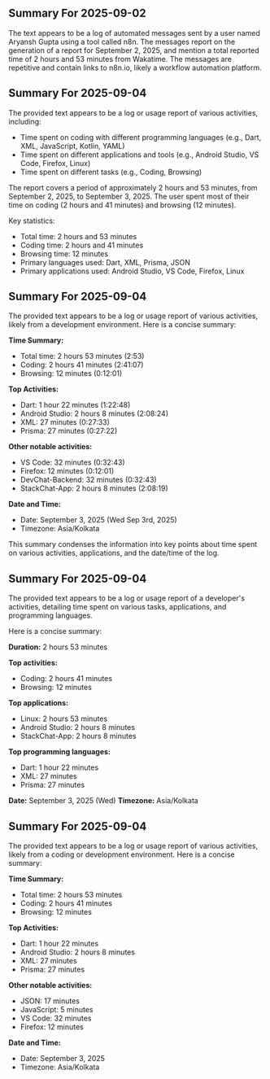 ## Summary For 2025-09-02
The text appears to be a log of automated messages sent by a user named Aryansh Gupta using a tool called n8n. The messages report on the generation of a report for September 2, 2025, and mention a total reported time of 2 hours and 53 minutes from Wakatime. The messages are repetitive and contain links to n8n.io, likely a workflow automation platform.

## Summary For 2025-09-04
The provided text appears to be a log or usage report of various activities, including:

* Time spent on coding with different programming languages (e.g., Dart, XML, JavaScript, Kotlin, YAML)
* Time spent on different applications and tools (e.g., Android Studio, VS Code, Firefox, Linux)
* Time spent on different tasks (e.g., Coding, Browsing)

The report covers a period of approximately 2 hours and 53 minutes, from September 2, 2025, to September 3, 2025. The user spent most of their time on coding (2 hours and 41 minutes) and browsing (12 minutes).

Key statistics:

* Total time: 2 hours and 53 minutes
* Coding time: 2 hours and 41 minutes
* Browsing time: 12 minutes
* Primary languages used: Dart, XML, Prisma, JSON
* Primary applications used: Android Studio, VS Code, Firefox, Linux

## Summary For 2025-09-04
The provided text appears to be a log or usage report of various activities, likely from a development environment. Here is a concise summary:

**Time Summary:**
- Total time: 2 hours 53 minutes (2:53)
- Coding: 2 hours 41 minutes (2:41:07)
- Browsing: 12 minutes (0:12:01)

**Top Activities:**
- Dart: 1 hour 22 minutes (1:22:48)
- Android Studio: 2 hours 8 minutes (2:08:24)
- XML: 27 minutes (0:27:33)
- Prisma: 27 minutes (0:27:22)

**Other notable activities:**
- VS Code: 32 minutes (0:32:43)
- Firefox: 12 minutes (0:12:01)
- DevChat-Backend: 32 minutes (0:32:43)
- StackChat-App: 2 hours 8 minutes (2:08:19)

**Date and Time:**
- Date: September 3, 2025 (Wed Sep 3rd, 2025)
- Timezone: Asia/Kolkata

This summary condenses the information into key points about time spent on various activities, applications, and the date/time of the log.

## Summary For 2025-09-04
The provided text appears to be a log or usage report of a developer's activities, detailing time spent on various tasks, applications, and programming languages. 

Here is a concise summary:

**Duration:** 2 hours 53 minutes

**Top activities:**
- Coding: 2 hours 41 minutes
- Browsing: 12 minutes

**Top applications:**
- Linux: 2 hours 53 minutes
- Android Studio: 2 hours 8 minutes
- StackChat-App: 2 hours 8 minutes

**Top programming languages:**
- Dart: 1 hour 22 minutes
- XML: 27 minutes
- Prisma: 27 minutes

**Date:** September 3, 2025 (Wed) 
**Timezone:** Asia/Kolkata

## Summary For 2025-09-04
The provided text appears to be a log or usage report of various activities, likely from a coding or development environment. Here is a concise summary:

**Time Summary:**
- Total time: 2 hours 53 minutes
- Coding: 2 hours 41 minutes
- Browsing: 12 minutes

**Top Activities:**
- Dart: 1 hour 22 minutes
- Android Studio: 2 hours 8 minutes
- XML: 27 minutes
- Prisma: 27 minutes

**Other notable activities:**
- JSON: 17 minutes
- JavaScript: 5 minutes
- VS Code: 32 minutes
- Firefox: 12 minutes

**Date and Time:**
- Date: September 3, 2025
- Timezone: Asia/Kolkata